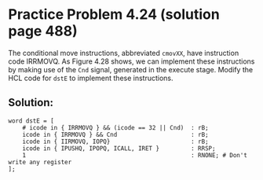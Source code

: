 # Practice Problem 4.24 (solution page 488)
The conditional move instructions, abbreviated `cmovXX`, have instruction code IRRMOVQ. As Figure 4.28 shows, we can implement these instructions by making use of the `Cnd` signal, generated in the execute stage. Modify the HCL code for `dstE` to implement these instructions.

## Solution:
```
word dstE = [
    # icode in { IRRMOVQ } && (icode == 32 || Cnd)  : rB;
    icode in { IRRMOVQ } && Cnd                     : rB;
    icode in { IIRMOVQ, IOPQ}                       : rB;
    icode in { IPUSHQ, IPOPQ, ICALL, IRET }         : RRSP;
    1                                               : RNONE; # Don't write any register
];
```